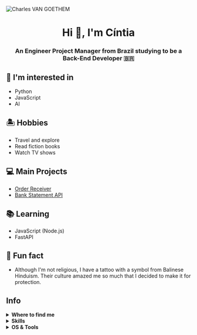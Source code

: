![Charles VAN GOETHEM](https://raw.githubusercontent.com/Char-Al/char-al/master/puzzle.jpg)

<h1 align="center">Hi 👋, I'm Cíntia </h1>
<h3 align="center"> An Engineer Project Manager from Brazil studying to be a Back-End Developer 🇧🇷 </h3>

## 💬 I'm interested in
- Python
- JavaScript
- AI

## 🏝️ Hobbies
- Travel and explore
- Read fiction books
- Watch TV shows

## 💻 Main Projects
- [Order Receiver](https://github.com/cintiacab/orders_receiver_api)
- [Bank Statement API](https://github.com/cintiacab/bank_api)
  
## 📚 Learning
- JavaScript (Node.js)
- FastAPI
  
## 🤪 Fun fact
- Although I'm not religious, I have a tattoo with a symbol from Balinese Hinduism. Their culture amazed me so much that I decided to make it for protection.

## Info

</details>


<details>
  <summary><b>Where to find me</b></summary>

[![Github](https://img.shields.io/badge/-Github-181717?style=for-the-badge&logo=Github&logoColor=white)](https://github.com/cintiacab)
[![LinkedIn](https://img.shields.io/badge/-LinkedIn-0077B5?style=for-the-badge&logo=LinkedIn&logoColor=white)](https://www.linkedin.com/in/cintiacabral/)

</details>


<details>
  <summary><b>Skills</b></summary>

[![python](https://img.shields.io/badge/python-★★☆-lightgrey?labelColor=3776AB&logo=Python&style=for-the-badge&logoColor=white)](https://www.python.org/)
[![SQL](https://img.shields.io/badge/sql-★☆☆-lightgrey?labelColor=3097ba&logo=SQL&style=for-the-badge&logoColor=white)](https://www.python.org/)

[![SQLite](https://img.shields.io/badge/SQLite-★☆☆-lightgrey?labelColor=003B57&logo=SQLite&style=for-the-badge&logoColor=white)](https://www.sqlite.org/)
[![MySQL](https://img.shields.io/badge/MySQL-★☆☆-lightgrey?labelColor=00758F&logo=MySQL&style=for-the-badge&logoColor=white)](https://www.mysql.com/)
[![mongoDB](https://img.shields.io/badge/MongoDB-★☆☆-lightgrey?labelColor=47A248&logo=MongoDB&style=for-the-badge&logoColor=white)](https://www.mongodb.com/)
[![Redis](https://img.shields.io/badge/Redis-★☆☆-lightgrey?labelColor=B41717&logo=MySQL&style=for-the-badge&logoColor=white)](https://www.redis.io/)

[![bash](https://img.shields.io/badge/bash-★★★-lightgrey?labelColor=4EAA25&logo=GNU-Bash&style=for-the-badge&logoColor=white)](https://en.wikipedia.org/wiki/Bash_(Unix_shell))

[![html](https://img.shields.io/badge/html-★☆☆-lightgrey?labelColor=E34F26&logo=HTML5&style=for-the-badge&logoColor=white)](https://www.w3schools.com/html)
[![css](https://img.shields.io/badge/css-★☆☆-lightgrey?labelColor=1572B6&logo=CSS3&style=for-the-badge&logoColor=white)](https://www.w3schools.com/css)
[![javascript](https://img.shields.io/badge/javascript-★☆☆-lightgrey?labelColor=F7DF1E&logo=JavaScript&style=for-the-badge&logoColor=black)](https://www.w3schools.com/js)

</details>


<details>
  <summary><b>OS & Tools</b></summary>

![Mac_OS](https://img.shields.io/badge/-Mac_OS-999999?logo=Apple&style=for-the-badge&logoColor=white)

![VScode](https://img.shields.io/badge/-vscode-1DA1F2?logo=VScode&style=for-the-badge&logoColor=white)
![DBeaver](https://img.shields.io/badge/-dbeaver-66595C?logo=DBeaver&style=for-the-badge&logoColor=white)

![Git](https://img.shields.io/badge/-Git-F05032?logo=Git&style=for-the-badge&logoColor=white)
![Github](https://img.shields.io/badge/-Github-181717?logo=Github&style=for-the-badge&logoColor=white)
![Postman](https://img.shields.io/badge/-postman-F29111?logo=Postman&style=for-the-badge&logoColor=white)
![Docker](https://img.shields.io/badge/-docker-2496ED?logo=Docker&style=for-the-badge&logoColor=white)

![flask](https://img.shields.io/badge/-flask-000000?logo=Flask&style=for-the-badge&logoColor=white)
![FastAPI](https://img.shields.io/badge/-FastAPI-009688?logo=FastAPI&style=for-the-badge&logoColor=white)

</details>

